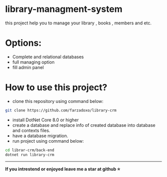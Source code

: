 # library-managment-system
this project help you to manage your library , books , members and etc.

# Options:
- Complete and relational databases
- full managing option
- fill admin panel

# How to use this project?
- clone this repository using command below:
```bash
git clone https://github.com/farzadoxo/library-crm
```
- install DotNet Core 8.0 or higher
- create a database and replace info of created database into database and contexts files.
- have a database migration.
- run project using command below:
```bash
cd librar-crm/back-end
dotnet run library-crm
```

_______

**If you intrestend or enjoyed leave me a star at github ⭐**

